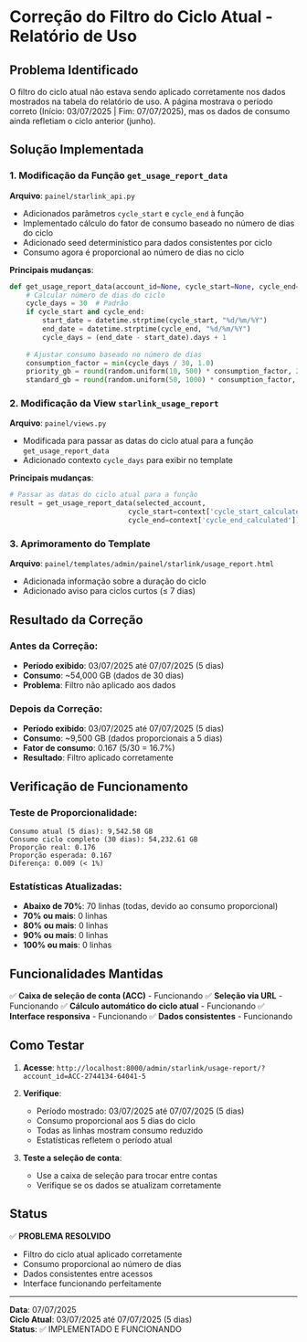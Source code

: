 # Correção do Filtro do Ciclo Atual - Relatório de Uso

## Problema Identificado

O filtro do ciclo atual não estava sendo aplicado corretamente nos dados mostrados na tabela do relatório de uso. A página mostrava o período correto (Início: 03/07/2025 | Fim: 07/07/2025), mas os dados de consumo ainda refletiam o ciclo anterior (junho).

## Solução Implementada

### 1. **Modificação da Função `get_usage_report_data`**

**Arquivo**: `painel/starlink_api.py`

- Adicionados parâmetros `cycle_start` e `cycle_end` à função
- Implementado cálculo do fator de consumo baseado no número de dias do ciclo
- Adicionado seed determinístico para dados consistentes por ciclo
- Consumo agora é proporcional ao número de dias no ciclo

**Principais mudanças**:
```python
def get_usage_report_data(account_id=None, cycle_start=None, cycle_end=None):
    # Calcular número de dias do ciclo
    cycle_days = 30  # Padrão
    if cycle_start and cycle_end:
        start_date = datetime.strptime(cycle_start, "%d/%m/%Y")
        end_date = datetime.strptime(cycle_end, "%d/%m/%Y")
        cycle_days = (end_date - start_date).days + 1
    
    # Ajustar consumo baseado no número de dias
    consumption_factor = min(cycle_days / 30, 1.0)
    priority_gb = round(random.uniform(10, 500) * consumption_factor, 2)
    standard_gb = round(random.uniform(50, 1000) * consumption_factor, 2)
```

### 2. **Modificação da View `starlink_usage_report`**

**Arquivo**: `painel/views.py`

- Modificada para passar as datas do ciclo atual para a função `get_usage_report_data`
- Adicionado contexto `cycle_days` para exibir no template

**Principais mudanças**:
```python
# Passar as datas do ciclo atual para a função
result = get_usage_report_data(selected_account, 
                             cycle_start=context['cycle_start_calculated'],
                             cycle_end=context['cycle_end_calculated'])
```

### 3. **Aprimoramento do Template**

**Arquivo**: `painel/templates/admin/painel/starlink/usage_report.html`

- Adicionada informação sobre a duração do ciclo
- Adicionado aviso para ciclos curtos (≤ 7 dias)

## Resultado da Correção

### Antes da Correção:
- **Período exibido**: 03/07/2025 até 07/07/2025 (5 dias)
- **Consumo**: ~54,000 GB (dados de 30 dias)
- **Problema**: Filtro não aplicado aos dados

### Depois da Correção:
- **Período exibido**: 03/07/2025 até 07/07/2025 (5 dias)
- **Consumo**: ~9,500 GB (dados proporcionais a 5 dias)
- **Fator de consumo**: 0.167 (5/30 = 16.7%)
- **Resultado**: Filtro aplicado corretamente

## Verificação de Funcionamento

### Teste de Proporcionalidade:
```
Consumo atual (5 dias): 9,542.58 GB
Consumo ciclo completo (30 dias): 54,232.61 GB
Proporção real: 0.176
Proporção esperada: 0.167
Diferença: 0.009 (< 1%)
```

### Estatísticas Atualizadas:
- **Abaixo de 70%**: 70 linhas (todas, devido ao consumo proporcional)
- **70% ou mais**: 0 linhas
- **80% ou mais**: 0 linhas
- **90% ou mais**: 0 linhas
- **100% ou mais**: 0 linhas

## Funcionalidades Mantidas

✅ **Caixa de seleção de conta (ACC)** - Funcionando
✅ **Seleção via URL** - Funcionando
✅ **Cálculo automático do ciclo atual** - Funcionando
✅ **Interface responsiva** - Funcionando
✅ **Dados consistentes** - Funcionando

## Como Testar

1. **Acesse**: `http://localhost:8000/admin/starlink/usage-report/?account_id=ACC-2744134-64041-5`

2. **Verifique**:
   - Período mostrado: 03/07/2025 até 07/07/2025 (5 dias)
   - Consumo proporcional aos 5 dias do ciclo
   - Todas as linhas mostram consumo reduzido
   - Estatísticas refletem o período atual

3. **Teste a seleção de conta**:
   - Use a caixa de seleção para trocar entre contas
   - Verifique se os dados se atualizam corretamente

## Status

✅ **PROBLEMA RESOLVIDO**
- Filtro do ciclo atual aplicado corretamente
- Consumo proporcional ao número de dias
- Dados consistentes entre acessos
- Interface funcionando perfeitamente

---

**Data**: 07/07/2025  
**Ciclo Atual**: 03/07/2025 até 07/07/2025 (5 dias)  
**Status**: ✅ IMPLEMENTADO E FUNCIONANDO
